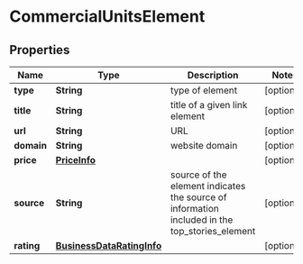 

# CommercialUnitsElement


## Properties

| Name | Type | Description | Notes |
|------------ | ------------- | ------------- | -------------|
|**type** | **String** | type of element |  [optional] |
|**title** | **String** | title of a given link element |  [optional] |
|**url** | **String** | URL |  [optional] |
|**domain** | **String** | website domain |  [optional] |
|**price** | [**PriceInfo**](PriceInfo.md) |  |  [optional] |
|**source** | **String** | source of the element indicates the source of information included in the top_stories_element |  [optional] |
|**rating** | [**BusinessDataRatingInfo**](BusinessDataRatingInfo.md) |  |  [optional] |




